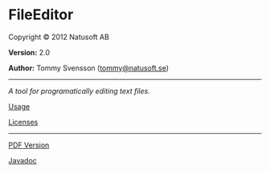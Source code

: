# FileEditor

Copyright © 2012 Natusoft AB

__Version:__ 2.0

__Author:__ Tommy Svensson (tommy@natusoft.se)

----

_A tool for programatically editing text files._

[Usage](https://github.com/tombensve/FileEditor/blob/master/docs/FileEditor.md)

[Licenses](https://github.com/tombensve/FileEditor/blob/master/docs/licenses.md)

----

[PDF Version](https://github.com/tombensve/FileEditor/blob/master/docs/FileEditor.pdf)

[Javadoc](http://apidoc.natusoft.se/FileEditor/)
